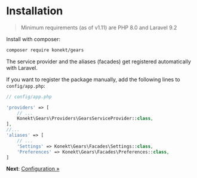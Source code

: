 # Installation

> Minimum requirements (as of v1.11) are PHP 8.0 and Laravel 9.2

Install with composer:

```bash
composer require konekt/gears
```

The service provider and the aliases (facades) get registered automatically with Laravel.

If you want to register the package manually, add the following lines to `config/app.php`:

```php
// config/app.php

'providers' => [
    // ...
    Konekt\Gears\Providers\GearsServiceProvider::class,
],
//...
'aliases' => [
    // ...
    'Settings' => Konekt\Gears\Facades\Settings::class,
    'Preferences' => Konekt\Gears\Facades\Preferences::class,
]
```

**Next**: [Configuration &raquo;](configuration.md)
